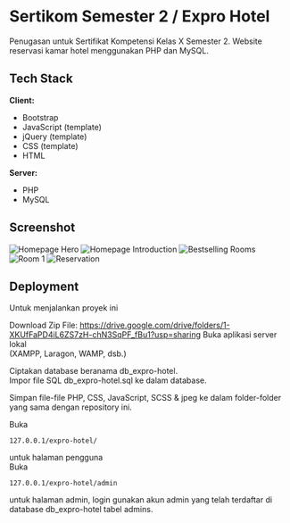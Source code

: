 
# Sertikom Semester 2 / Expro Hotel

Penugasan untuk Sertifikat Kompetensi Kelas X Semester 2. Website reservasi kamar hotel menggunakan PHP dan MySQL.
## Tech Stack

**Client:**  
- Bootstrap  
- JavaScript (template)
- jQuery (template)
- CSS (template)
- HTML

**Server:**
- PHP
- MySQL


## Screenshot

![Homepage Hero](https://i.ibb.co.com/Hp13sGC/image.png)
![Homepage Introduction](https://i.ibb.co.com/dkbBcqv/image.png)
![Bestselling Rooms](https://i.ibb.co.com/qrs6GHD/image.png)
![Room 1](https://i.ibb.co.com/nDnd1Ld/image.png)
![Reservation](https://i.ibb.co.com/kDmrTdV/image.png)
## Deployment
Untuk menjalankan proyek ini

Download Zip File: https://drive.google.com/drive/folders/1-XKUfFaPD4iL6ZS7zH-chN3SqPF_fBu1?usp=sharing
Buka aplikasi server lokal  
(XAMPP, Laragon, WAMP, dsb.)

Ciptakan database beranama db_expro-hotel.  
Impor file SQL db_expro-hotel.sql ke dalam database.

Simpan file-file PHP, CSS, JavaScript, SCSS & jpeg ke dalam folder-folder yang sama dengan repository ini.

Buka 
```
127.0.0.1/expro-hotel/ 
```
untuk halaman pengguna  
Buka 
```
127.0.0.1/expro-hotel/admin
```
untuk halaman admin, login gunakan akun admin yang telah terdaftar di database db_expro-hotel tabel admins.
